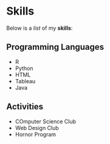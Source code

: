 # Skills 

Below is a _list_ of my **skills**:

## Programming Languages
- R
- Python 
- HTML
- Tableau 
- Java

## Activities 
- COmputer Science Club
- Web Design Club
- Hornor Program
